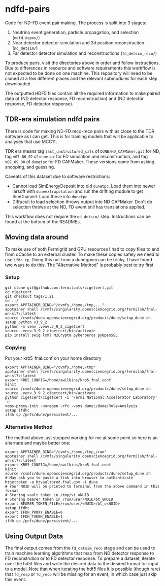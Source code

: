 # ndfd-pairs

Code for ND-FD event pair making. The process is split into 3 stages:

1. Neutrino event generation, particle propagation, and selection (`ndfd_depos/`)
2. Near detector detector simulation and 3d position reconstruction (`nd_detsim/`)
3. Far detector detector simulation and reconstructions (`fd_detsim_reco/`)

To produce pairs, visit the directories above in order and follow instructions. Due to differences
in resource and software requirements this workflow is not expected to be done on one machine. This
repository will need to be cloned at a few different places and the relevant submodules for each
step downloaded.

The outputted HDF5 files contain all the required information to make paired data of (ND detector
response, FD reconstruction) and (ND detector response, FD detector response).

## TDR-era simulation ndfd pairs

There is code for making ND-FD reco-reco pairs with as close to the TDR software as I can get.
This is for training models that will be applicable to analyses that use MCC11.

TDR era means tag `last_unstructured_cafs` of `DUNE/ND_CAFMaker.git` for ND, tag `v07_06_02` of
`dunetpc` for FD simulation and reconstruction, and tag `v07_09_00` of `dunetpc` for FD
CAFMaker. These versions come from asking, snooping, and guessing.

Caveats of this dataset due to software restrictions:
- Cannot load SimEnergyDeposit into old `dunetpc`. Load them into newer larsoft with
  `duneextrapolation` and run the drifting module to get SimChannel. Load these into `dunetpc`.
- Diffucult to load selection throws output into ND CAFMaker. Don't do selection throws at the ND,
  FD event still has translations applied.

This workflow does not require the `nd_detsim/` step. Instructions can be found at the bottom of
the READMEs.

## Moving data around

To make use of both Fermigrid and GPU resources I had to copy files to and from dCache to an
external cluster. To make these copies safely we need to use `ifdh cp`. Doing this not from a
dunegpvm can be tricky, I have found two ways to do this. The "Alternative Method" is probably
best to try first.

### Setup

```
git clone git@github.com:fermitools/cigetcert.git
cd cigetcert
git checkout tags/1.21
cd ../
export APPTAINER_BIND="/cvmfs,/home,/tmp,..."
apptainer shell /cvmfs/singularity.opensciencegrid.org/fermilab/fnal-wn-sl7\:latest
source /cvmfs/dune.opensciencegrid.org/products/dune/setup_dune.sh
setup python v3_9_2
python -m venv .venv.3_9_2_cigetcert
source .venv.3_9_2_cigetcert/bin/activate
pip install swig lxml M2Crypto pykerberos pyOpenSSL
```

### Copying

Put your krb5_fnal.conf on your home directory

```
export APPTAINER_BIND="/cvmfs,/home,/tmp"
apptainer shell /cvmfs/singularity.opensciencegrid.org/fermilab/fnal-wn-sl7\:latest
export KRB5_CONFIG=/home/awilkins/krb5_fnal.conf
kinit
source /cvmfs/dune.opensciencegrid.org/products/dune/setup_dune.sh
source .venv.3_9_2_cigetcert/bin/activate
python cigetcert/cigetcert -i 'Fermi National Accelerator Laboratory' -n
voms-proxy-init -noregen -rfc -voms dune:/dune/Role=Analysis
setup ifdhc
ifdh cp /pnfs/dune/persistent/...
```

### Alternative Method

The method above just stopped working for me at some point so here is an alternate and maybe better
one:

```
export APPTAINER_BIND="/cvmfs,/home,/tmp,/run"
apptainer shell /cvmfs/singularity.opensciencegrid.org/fermilab/fnal-wn-sl7\:latest
export KRB5_CONFIG=/home/awilkins/krb5_fnal.conf
kinit
source /cvmfs/dune.opensciencegrid.org/products/dune/setup_dune.sh
# May ask you to paste a link into browser to authenticate
htgettoken -a htvaultprod.fnal.gov -i dune
# Your NUID will be printed to terminal from the above command in this format
# Storing vault token in /tmp/vt_uNUID
# Storing bearer token in /run/user/NUID/bt_uNUID
export BEARER_TOKEN_FILE=/run/user/<NUID>/bt_u<NUID>
setup ifdhc
export IFDH_PROXY_ENABLE=0
export IFDH_TOKEN_ENABLE=1
ifdh cp /pnfs/dune/persistent/...
```

## Using Output Data

The final output comes from the `fd_detsim_reco` stage and can be used to train machine learning algorithms that map from ND detector response to FD reconstrution or to FD detector response. To prepare a dataset, iterate over the hd5f files and write the desired data to the desired format for input to a model. Note that when iterating the hdf5 files it is possible (though rare) that `fd_resp` or `fd_reco` will be missing for an event, in which case just skip this event.

